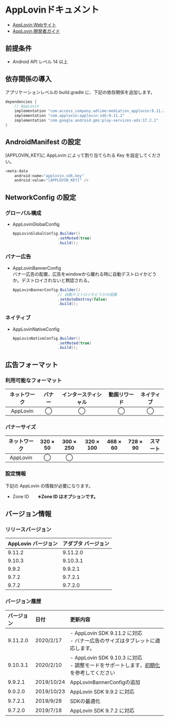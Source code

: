 # AppLovinドキュメント
- [AppLovin Webサイト](https://dash.applovin.com/)
- [AppLovin 開発者ガイド](https://dash.applovin.com/docs/integration#androidIntegration)

## 前提条件
- Android API レベル 14 以上

## 依存関係の導入
アプリケーションレベルの build.gradle に、下記の依存関係を追加します。

```java
dependencies {
    // AppLovin
    implementation "com.access_company.adlime:mediation_applovin:9.11.2.0"
    implementation "com.applovin:applovin-sdk:9.11.2"
    implementation "com.google.android.gms:play-services-ads:17.2.1"
}
``` 

## AndroidManifest の設定
[APPLOVIN_KEY]に AppLovin によって割り当てられる Key を設定してください。
```java
<meta-data
    android:name="applovin.sdk.key"
    android:value="[APPLOVIN_KEY]" />
```

## NetworkConfig の設定

### グローバル構成
- AppLovinGlobalConfig

    ```java
    AppLovinGlobalConfig.Builder()
                        .setMuted(true)
                        .build();
    ```

### バナー広告
- AppLovinBannerConfig<br>
バナー広告の配置，広告をwindowから離れる時に自動デストロイかどうか。デストロイされないと黙認される。

    ```java
    AppLovinBannerConfig.Builder()
                        // 自動デストロイかどうかの設置
                        .setAutoDestroy(false)
                        .build();
    ```

### ネイティブ
- AppLovinNativeConfig

    ```java
    AppLovinNativeConfig.Builder()
                        .setMuted(true)
                        .build();
    ```

## 広告フォーマット

### 利用可能なフォーマット

|ネットワーク|バナー|インタースティシャル|動画リワード|ネイティブ|
|:------: |:---:|:----------:|:------:|:----:|
| AppLovin |◯    |◯          |◯      |◯    |

### バナーサイズ
|ネットワーク   |320 × 50   |300 × 250   |320 × 100   |468 × 60   |728 × 90   |スマート   |
| :------: | :------: | :--------: | :-------: | :------: | :------: | :-------: |
|  AppLovin  |◯     |◯        |        |      |       |        |

### 設定情報
下記の AppLovin の情報が必要になります。  
- Zone ID&emsp;&emsp;**※Zone ID はオプションです。**

## バージョン情報

### リリースバージョン
| AppLovin バージョン | アダプタ バージョン|
|:-----------------|:----------------|
|9.11.2            |9.11.2.0         |
|9.10.3            |9.10.3.1         |
|9.9.2             |9.9.2.1          |
|9.7.2             |9.7.2.1          |
|9.7.2             |9.7.2.0          |

### バージョン履歴
| バージョン | 日付      | 更新内容                      |
|:---------|:----------|:----------------------------|
|9.11.2.0  |2020/2/17  | - AppLovin SDK 9.11.2 に対応<br>- バナー広告のサイズはタブレットに適応します。|
|9.10.3.1  |2020/2/10  | - AppLovin SDK 9.10.3 に対応<br>- 調整モードをサポートします，[初期化](./init.md)を参考してください|
|9.9.2.1   |2019/10/24 | AppLovinBannerConfigの追加|
|9.0.2.0   |2019/10/23 | AppLovin SDK 9.9.2 に対応|
|9.7.2.1   |2019/9/28  | SDKの最適化  |
|9.7.2.0   |2019/7/18  | AppLovin SDK 9.7.2 に対応|
